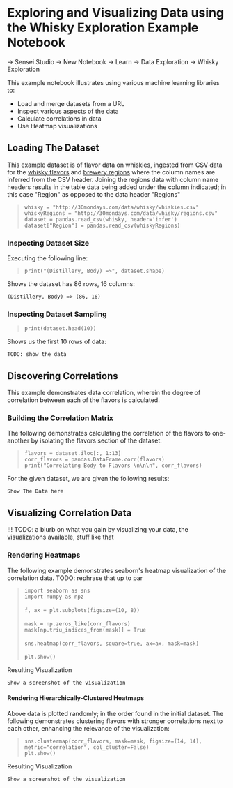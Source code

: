 # Exploring and Visualizing Data using the Whisky Exploration Example Notebook 

-> Sensei Studio -> New Notebook -> Learn -> Data Exploration -> Whisky Exploration

This example notebook illustrates using various machine learning libraries to:
* Load and merge datasets from a URL
* Inspect various aspects of the data
* Calculate correlations in  data
* Use Heatmap visualizations

## Loading The Dataset

This example dataset is of flavor data on whiskies, ingested from CSV data for the [whisky flavors](http://30mondays.com/data/whisky/whiskies.csv) and [brewery regions](http://30mondays.com/data/whisky/regions.csv) where the column names are inferred from the CSV header. Joining the regions data with column name headers results in the table data being added under the column indicated; in this case "Region" as opposed to the data header "Regions"

> `whisky = "http://30mondays.com/data/whisky/whiskies.csv"`<br>
`whiskyRegions = "http://30mondays.com/data/whisky/regions.csv"`<br>
`dataset = pandas.read_csv(whisky, header='infer')`<br>
`dataset["Region"] = pandas.read_csv(whiskyRegions)`

### Inspecting Dataset Size

Executing the following line:

> `print("(Distillery, Body) =>", dataset.shape)`

Shows the dataset has 86 rows, 16 columns:

```
(Distillery, Body) => (86, 16)
```

### Inspecting Dataset Sampling

> `print(dataset.head(10))`

Shows us the first 10 rows of data:

```
TODO: show the data
```

## Discovering Correlations

This example demonstrates data correlation, wherein the degree of correlation between each of the flavors is calculated. 

### Building the Correlation Matrix

The following demonstrates calculating the correlation of the flavors to one-another by isolating the flavors section of the dataset: 

> `flavors = dataset.iloc[:, 1:13]`<br>
`corr_flavors = pandas.DataFrame.corr(flavors)`<br>
`print("Correlating Body to Flavors \n\n\n", corr_flavors)`

For the given dataset, we are given the following results:

```
Show The Data here 
```
 
## Visualizing Correlation Data

!!! TODO: a blurb on what you gain by visualizing your data, the visualizations available, stuff like that

### Rendering Heatmaps

The following example demonstrates seaborn's heatmap visualization of the correlation data. TODO: rephrase that up to par

> `import seaborn as sns`<br>
`import numpy as npz`<br><br>
`f, ax = plt.subplots(figsize=(10, 8))`<br><br>
`mask = np.zeros_like(corr_flavors)`<br>
`mask[np.triu_indices_from(mask)] = True`<br><br>
`sns.heatmap(corr_flavors, square=true, ax=ax, mask=mask)`<br><br>
`plt.show()`

Resulting Visualization

`Show a screenshot of the visualization`

#### Rendering Hierarchically-Clustered Heatmaps

Above data is plotted randomly; in the order found in the initial dataset. The following demonstrates clustering flavors with stronger correlations next to each other, enhancing the relevance of the visualization:

> `sns.clustermap(corr_flavors, mask=mask, figsize=(14, 14), metric="correlation", col_cluster=False)`<br>
`plt.show()`

Resulting Visualization

`Show a screenshot of the visualization`

